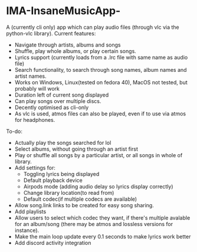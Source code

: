 # IMA-InsaneMusicApp-
A (currently cli only) app which can play audio files (through vlc via the python-vlc library).
Current features:
<ul>
<li>Navigate through artists, albums and songs</li>
<li>Shuffle, play whole albums, or play certain songs.</li>
<li>Lyrics support (currently loads from a .lrc file with same name as audio file)</li>
<li>Search functionality, to search through song names, album names and artist names.</li>
<li>Works on Windows, Linux(tested on fedora 40), MacOS not tested, but probably will work
<li>Duration left of current song displayed</li>
<li>Can play songs over multiple discs.</li>
<li>Decently optimised as cli-only</li>
<li>As vlc is used, atmos files can also be played, even if to use via atmos for headphones.</li>
</ul>
To-do:
<ul>
<li>Actually play the songs searched for lol</li>
<li>Select albums, without going through an artist first</li>
<li>Play or shuffle all songs by a particular artist, or all songs in whole of library.</li>
<li>Add settings for:
<ul>
<li>Toggling lyrics being displayed</li>
<li>Default playback device</li>
<li>Airpods mode (adding audio delay so lyrics display correctly)</li>
<li>Change library location(to read from)</li>
<li>Default codec(if multiple codecs are available)</li>
</ul>
<li>Allow song.link links to be created for easy song sharing.
<li>Add playlists</li>
<li>Allow users to select which codec they want, if there's multiple avalable for an album/song (there may be atmos and lossless versions for instance).
<li>Make the main loop update every 0.1 seconds to make lyrics work better
<li>Add discord activity integration

